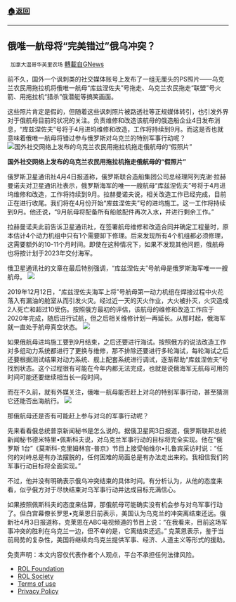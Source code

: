 ###  [:house:返回](README.md)
---


## 俄唯一航母将“完美错过”俄乌冲突？
` 加拿大温哥华英里农场` [轉載自GNews](https://gnews.org/zh-hans/2588741/)

前不久，国外一个讽刺类的社交媒体账号上发布了一组无厘头的PS照片——乌克兰农民用拖拉机将俄唯一航母“库兹涅佐夫”号拖走、乌克兰农民拖走“联盟”号火箭、用拖拉机“猎杀”俄潜艇等搞笑画面。
 
这些照片肯定是假的，但随着这些讽刺照片被路透社等正规媒体转引，也引发外界对于俄航母目前的状况的关注。负责维修和改造该航母的俄造船企业4日发布消息，“库兹涅佐夫”号将于4月进坞维修和改造，工作将持续到9月。而这是否也就意味着俄唯一航母将错过参与俄罗斯对乌克兰的特别军事行动呢？![国外社交网络上发布的乌克兰农民用拖拉机拖走俄航母的“假照片”](https://n.sinaimg.cn/news/transform/252/w550h502/20220522/3407-780075f25237d5a8c0c830cf6a0933c4.jpg)
 
**国外社交网络上发布的乌克兰农民用拖拉机拖走俄航母的“假照片”**
 
俄罗斯卫星通讯社4月4日报道称，俄罗斯联合造船集团公司总经理阿列克谢·拉赫曼诺夫对卫星通讯社表示，俄罗斯海军的唯一一艘航母“库兹涅佐夫”号将于4月进坞维修和改造，工作将持续到9月。拉赫曼诺夫说，相关改造工作已经完成，目前正在进行收尾。我们将在4月份开始“库兹涅佐夫”号的进坞施工。这一工作将持续到9月。他还说，“9月航母将配备所有船舷配件再次入水，并进行剩余工作。”
 
拉赫曼诺夫此前告诉卫星通讯社，在签署航母维修和改造合同并确定工程量时，原本估计4个动力机组中只有1个需要卸下修理。后来发现所有4个机组都必须修理，这需要额外的10-11个月时间。即使在这种情况下，如果不发现其他问题，俄航母也将按计划于2023年交付海军。
 
俄卫星通讯社的文章在最后特别强调，“库兹涅佐夫”号航母是俄罗斯海军唯一一艘航母。
 ![](https://n.sinaimg.cn/news/transform/67/w550h317/20220522/d97a-d76136391dd0fd6cd6fe69f823ad90d1.jpg) 

2019年12月12日，“库兹涅佐夫海军上将”号航母第一动力机组在焊接过程中火花落入有漏油的舱室从而引发火灾。经过近一天的灭火作业，大火被扑灭，火灾造成2人死亡和超过10受伤。按照俄方最初的评估，该航母的维修和改造工作应于2020年完成，随后进行试航，但之后相关维修计划一再延长。从那时起，俄海军就一直处于航母真空状态。
 ![](https://n.sinaimg.cn/news/transform/82/w550h332/20220522/aee4-084d146a40168ea2a7846bc4471ed5ca.jpg) 

如果俄航母进坞施工要到9月结束，之后还要进行海试。按照俄方的说法改造工作对多组动力系统都进行了更换与维修，那不排除还要进行多轮海试，每轮海试之后还要根据测试结果对动力系统、舰上配套系统进行调试，逐渐帮助“库兹涅佐夫”号找到状态。这个过程很有可能在今年内都无法完成，也就是说俄海军无航母可用的时间可能还要继续相当长一段时间。
 
而在不久前，就有外媒关注，俄唯一航母能否赶上对乌的特别军事行动，甚至猜测它还能否出海航行。
 ![](https://n.sinaimg.cn/news/transform/208/w550h458/20220522/7171-c07e32311f25f1a7879ad89dae17156f.jpg) 

那俄航母还是否有可能赶上参与对乌的军事行动呢？
 
先来看看俄总统普京新闻秘书是怎么说的。据俄卫星网3日报道，俄罗斯联邦总统新闻秘书德米特里•佩斯科夫说，对乌克兰军事行动的目标将完全实现。他在“俄罗斯 1台”《莫斯科-克里姆林宫-普京》节目上接受帕维尔•扎鲁宾采访时说：“任何的对峙总是有办法摆脱的，任何困难的局面总是有办法走出来的。我相信我们的军事行动目标将全面实现。”
 
不过，他并没有明确表示俄乌冲突结束的具体时间。有分析认为，从他的态度来看，似乎俄方对于尽快结束对乌军事行动并达成目标充满信心。
 
如果按照佩斯科夫的态度来估算，那俄航母可能确实没有机会参与对乌军事行动了。但白宫幕僚长罗恩•克莱恩日前表示，美国认为乌克兰的冲突离结束还远。俄新社4月3日报道称，克莱恩在ABC电视频道的节目上说：“在我看来，目前这场军事冲突的胜利在乌克兰一边，但不幸的是，它离结束还远。” 克莱恩表示，鉴于当前局势的复杂性，美国将继续向乌克兰提供军事、经济、人道主义等形式的援助。

免责声明：本文内容仅代表作者个人观点，平台不承担任何法律风险。
  
- [ROL Foundation](https://rolfoundation.org/)
- [ROL Society](https://rolsociety.org/)
- [Terms of use](https://gnews.org/terms-of-use-3/)
- [Privacy Policy](https://gnews.org/privacy-policy/)
